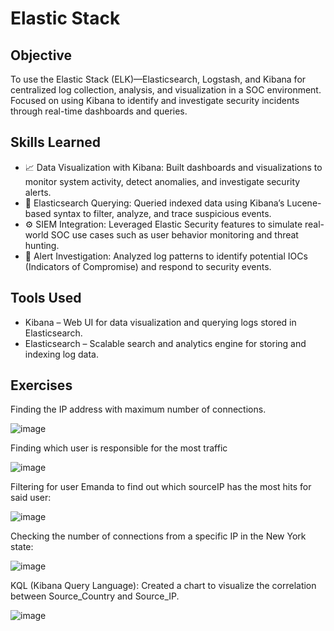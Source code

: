 # Elastic Stack

## Objective

To use the Elastic Stack (ELK)—Elasticsearch, Logstash, and Kibana for centralized log collection, analysis, and visualization in a SOC environment. Focused on using Kibana to identify and investigate security incidents through real-time dashboards and queries.

## Skills Learned

- 📈 Data Visualization with Kibana: Built dashboards and visualizations to monitor system activity, detect anomalies, and investigate security alerts.
- 🧠 Elasticsearch Querying: Queried indexed data using Kibana’s Lucene-based syntax to filter, analyze, and trace suspicious events.
- ⚙️ SIEM Integration: Leveraged Elastic Security features to simulate real-world SOC use cases such as user behavior monitoring and threat hunting.
- 🚨 Alert Investigation: Analyzed log patterns to identify potential IOCs (Indicators of Compromise) and respond to security events.

## Tools Used

- Kibana – Web UI for data visualization and querying logs stored in Elasticsearch.
- Elasticsearch – Scalable search and analytics engine for storing and indexing log data.

## Exercises

Finding the IP address with maximum number of connections.

![image](https://github.com/user-attachments/assets/d5626e57-4789-4abb-b120-10346430db1b)

Finding which user is responsible for the most traffic

![image](https://github.com/user-attachments/assets/c5eee2db-a0c3-4716-af83-84d699f33f81)

Filtering for user Emanda to find out which sourceIP has the most hits for said user:

![image](https://github.com/user-attachments/assets/a78c65c5-9195-4438-b30b-a4f24c7ee009)

Checking the number of connections from a specific IP in the New York state:

![image](https://github.com/user-attachments/assets/340922dd-f046-4535-87d4-9ef24bcaf296)

KQL (Kibana Query Language):
Created a chart to visualize the correlation between Source_Country and Source_IP.

![image](https://github.com/user-attachments/assets/79357fcc-a8e9-4893-99bf-2e9d6bc2f684)

